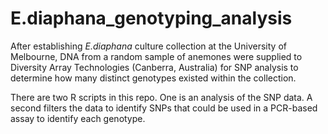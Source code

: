 # E.diaphana_genotyping_analysis

After establishing _E.diaphana_ culture collection at the University of Melbourne, DNA from a random sample of anemones were supplied to Diversity Array Technologies (Canberra, Australia) for SNP analysis to determine how many distinct genotypes existed within the collection.

There are two R scripts in this repo. One is an analysis of the SNP data. A second filters the data to identify SNPs that could be used in a PCR-based assay to identify each genotype.
